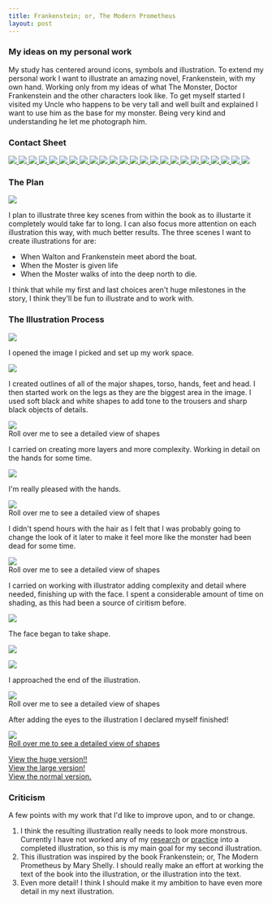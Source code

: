 ```yaml
---
title: Frankenstein; or, The Modern Prometheus
layout: post
---
```


### My ideas on my personal work

My study has centered around icons, symbols and illustration. To extend my personal work I want to illustrate an amazing novel, Frankenstein, with my own hand. Working only from my ideas of what The Monster, Doctor Frankenstein and the other characters look like. To get myself started I visited my Uncle who happens to be very tall and well built and explained I want to use him as the base for my monster. Being very kind and understanding he let me photograph him.

### Contact Sheet

<a rel="milkbox:gallery" href="/media/images/contactsheets/sheet1/image-01.JPG"> <img src="/media/images/contactsheets/sheet1/thumbs/thumbnail-01.JPG" /> </a>
<a rel="milkbox:gallery" href="/media/images/contactsheets/sheet1/image-02.JPG"> <img src="/media/images/contactsheets/sheet1/thumbs/thumbnail-02.JPG" /> </a>
<a rel="milkbox:gallery" href="/media/images/contactsheets/sheet1/image-03.JPG"> <img src="/media/images/contactsheets/sheet1/thumbs/thumbnail-03.JPG" /> </a>
<a rel="milkbox:gallery" href="/media/images/contactsheets/sheet1/image-04.JPG"> <img src="/media/images/contactsheets/sheet1/thumbs/thumbnail-04.JPG" /> </a>
<a rel="milkbox:gallery" href="/media/images/contactsheets/sheet1/image-05.JPG"> <img src="/media/images/contactsheets/sheet1/thumbs/thumbnail-05.JPG" /> </a>
<a rel="milkbox:gallery" href="/media/images/contactsheets/sheet1/image-06.JPG"> <img src="/media/images/contactsheets/sheet1/thumbs/thumbnail-06.JPG" /> </a>
<a rel="milkbox:gallery" href="/media/images/contactsheets/sheet1/image-07.JPG"> <img src="/media/images/contactsheets/sheet1/thumbs/thumbnail-07.JPG" /> </a>
<a rel="milkbox:gallery" href="/media/images/contactsheets/sheet1/image-08.JPG"> <img src="/media/images/contactsheets/sheet1/thumbs/thumbnail-08.JPG" /> </a>
<a rel="milkbox:gallery" href="/media/images/contactsheets/sheet1/image-09.JPG"> <img src="/media/images/contactsheets/sheet1/thumbs/thumbnail-09.JPG" /> </a>
<a rel="milkbox:gallery" href="/media/images/contactsheets/sheet1/image-10.JPG"> <img src="/media/images/contactsheets/sheet1/thumbs/thumbnail-10.JPG" /> </a>
<a rel="milkbox:gallery" href="/media/images/contactsheets/sheet1/image-11.JPG"> <img src="/media/images/contactsheets/sheet1/thumbs/thumbnail-11.JPG" /> </a>
<a rel="milkbox:gallery" href="/media/images/contactsheets/sheet1/image-12.JPG"> <img src="/media/images/contactsheets/sheet1/thumbs/thumbnail-12.JPG" /> </a>
<a rel="milkbox:gallery" href="/media/images/contactsheets/sheet1/image-13.JPG"> <img src="/media/images/contactsheets/sheet1/thumbs/thumbnail-13.JPG" /> </a>
<a rel="milkbox:gallery" href="/media/images/contactsheets/sheet1/image-14.JPG"> <img src="/media/images/contactsheets/sheet1/thumbs/thumbnail-14.JPG" /> </a>
<a rel="milkbox:gallery" href="/media/images/contactsheets/sheet1/image-15.JPG"> <img src="/media/images/contactsheets/sheet1/thumbs/thumbnail-15.JPG" /> </a>
<a rel="milkbox:gallery" href="/media/images/contactsheets/sheet1/image-16.JPG"> <img src="/media/images/contactsheets/sheet1/thumbs/thumbnail-16.JPG" /> </a>
<a rel="milkbox:gallery" href="/media/images/contactsheets/sheet1/image-17.JPG"> <img src="/media/images/contactsheets/sheet1/thumbs/thumbnail-17.JPG" /> </a>
<a rel="milkbox:gallery" href="/media/images/contactsheets/sheet1/image-18.JPG"> <img src="/media/images/contactsheets/sheet1/thumbs/thumbnail-18.JPG" /> </a>
<a rel="milkbox:gallery" href="/media/images/contactsheets/sheet1/image-19.JPG"> <img src="/media/images/contactsheets/sheet1/thumbs/thumbnail-19.JPG" /> </a>
<a rel="milkbox:gallery" href="/media/images/contactsheets/sheet1/image-20.JPG"> <img src="/media/images/contactsheets/sheet1/thumbs/thumbnail-20.JPG" /> </a>
<a rel="milkbox:gallery" href="/media/images/contactsheets/sheet1/image-21.JPG"> <img src="/media/images/contactsheets/sheet1/thumbs/thumbnail-21.JPG" /> </a>
<a rel="milkbox:gallery" href="/media/images/contactsheets/sheet1/image-22.JPG"> <img src="/media/images/contactsheets/sheet1/thumbs/thumbnail-22.JPG" /> </a>
<a rel="milkbox:gallery" href="/media/images/contactsheets/sheet1/image-23.JPG"> <img src="/media/images/contactsheets/sheet1/thumbs/thumbnail-23.JPG" /> </a>
<a rel="milkbox:gallery" href="/media/images/contactsheets/sheet1/image-24.JPG"> <img src="/media/images/contactsheets/sheet1/thumbs/thumbnail-24.JPG" /> </a>

### The Plan

![](/media/images/the_monster.jpg) <!-- ![](/media/images/the_monster.jpg" class="img-right) -->

I plan to illustrate three key scenes from within the book as to illustarte it completely would take far to long. I can also focus more attention on each illustration this way, with much better results. The three scenes I want to create illustrations for are:

* When Walton and Frankenstein meet abord the boat.
* When the Moster is given life
* When the Moster walks of into the deep north to die.

I think that while my first and last choices aren't huge milestones in the story, I think they'll be fun to illustrate and to work with.

### The Illustration Process

![](/media/images/frank-illustration-01.png)

I opened the image I picked and set up my work space.

![](/media/images/frank-illustration-02.png)

I created outlines of all of the major shapes, torso, hands, feet and head. I then started work on the legs as they are the biggest area in the image. I used soft black and white shapes to add tone to the trousers and sharp black objects of details.

<a onmouseover="document.trousers.src='/media/images/frank-illustration-03b.png'" onmouseout="document.trousers.src='/media/images/frank-illustration-03a.png'"><img src="/media/images/frank-illustration-03a.png" name="trousers">
<br />Roll over me to see a detailed view of shapes
</a>

I carried on creating more layers and more complexity. Working in detail on the hands for some time.

![](/media/images/frank-illustration-04.png)

I'm really pleased with the hands.

<a onmouseover="document.hand.src='/media/images/frank-illustration-05b.png'" onmouseout="document.hand.src='/media/images/frank-illustration-05a.png'">
<img src="/media/images/frank-illustration-05a.png" name="hand">
<br />Roll over me to see a detailed view of shapes
</a>

I didn't spend hours with the hair as I felt that I was probably going to change the look of it later to make it feel more like  the monster had been dead for some time.

<a onmouseover="document.hair.src='/media/images/frank-illustration-06b.png'" onmouseout="document.hair.src='/media/images/frank-illustration-06a.png'">
<img src="/media/images/frank-illustration-06a.png" name="hair">
<br />Roll over me to see a detailed view of shapes
</a>

I carried on working with illustrator adding complexity and detail where needed, finishing up with the face. I spent a considerable amount of time on shading,  as this had been a source of ciritism before.

![](/media/images/frank-illustration-07.png)

The face began to take shape.

![](/media/images/frank-illustration-08.png)

![](/media/images/frank-illustration-09.png)

I approached the end of the illustration.

<a onmouseover="document.over.src='/media/images/frank-illustration-10b.png'" onmouseout="document.over.src='/media/images/frank-illustration-10a.png'">
<img src="/media/images/frank-illustration-10a.png" name="over">
<br />Roll over me to see a detailed view of shapes
</a>

After adding the eyes to the illustration I declared myself finished!

<a onmouseover="document.finished.src='/media/images/frank-illustration-11b.png'" onmouseout="document.finished.src='/media/images/frank-illustration-11a.png'" rel="milkbox" href="images/frank-normal.png" title="Frankenstein; or, The Modern Prometheus">
<img src="/media/images/frank-illustration-11a.png" name="finished">
<br />Roll over me to see a detailed view of shapes
</a>

[View the huge version!!](/media/images/frank-huge.png)    
[View the large version!](/media/images/frank-large.png)    
[View the normal version.](/media/images/frank-normal.png)    

### Criticism

A few points with my work that I'd like to improve upon, and to or change.

1. I think the resulting illustration really needs to look more monstrous. Currently I have not worked any of my [research](/2010/01/21/skin-study/) or [practice](/2010/02/02/hand-study/) into a completed illustration, so this is my main goal for my second illustration.
2. This illustration was inspired by the book Frankenstein; or, The Modern Prometheus by Mary Shelly. I should really make an effort at working the text of the book into the illustration, or the illustration into the text.
3. Even more detail! I think I should make it my ambition to have even more detail in my next illustration.
